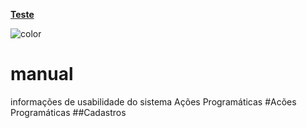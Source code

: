 <head>
  <link rel="stylesheet" href="readme.css">
</head>

**[Teste](README.MD ':class=btn')**





<p><img data-origin="linear-gradient(to left bottom, #b5b2ed 0%, #b5b2ed 100%)" alt="color"></p>




# manual 
informações de usabilidade do sistema
Ações Programáticas
#Acões Programáticas
##Cadastros







